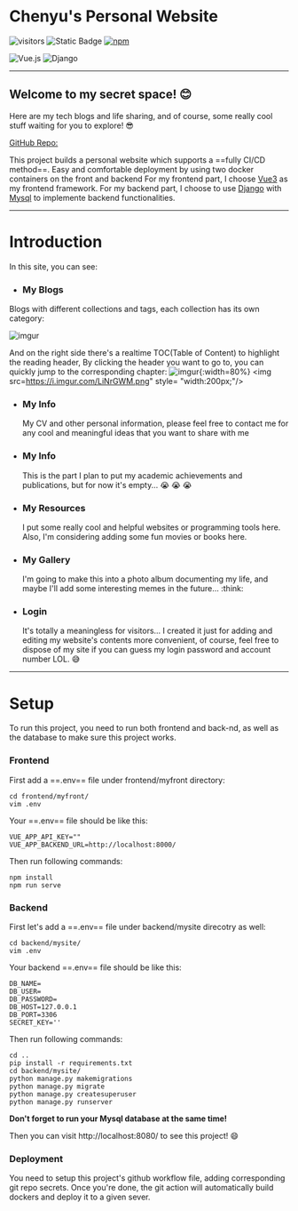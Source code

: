 #  Chenyu's Personal Website
![visitors](https://visitor-badge.laobi.icu/badge?page_id=moringspeaker.visitor-badge) ![Static Badge](https://img.shields.io/badge/python-3.8-blue) [![npm](https://img.shields.io/npm/v/vue.svg)](https://www.npmjs.com/package/vue)

![Vue.js](https://img.shields.io/badge/vuejs-%2335495e.svg?style=for-the-badge&logo=vuedotjs&logoColor=%234FC08D) ![Django](https://img.shields.io/badge/django-%23092E20.svg?style=for-the-badge&logo=django&logoColor=white)

 ---
## Welcome to my secret space! :blush: 
Here are my tech blogs and life sharing, and of course, some really cool stuff waiting for you to explore! :sunglasses:

[GitHub Repo:](https://github.com/moringspeaker/mysite)

This project builds a personal website which supports a ==fully CI/CD method==. Easy and comfortable deployment by using two docker containers on the front and backend For my frontend part, I choose [Vue3](https://github.com/vuejs/core) as my frontend framework. For my backend part, I choose to use [Django](https://github.com/django/django) with [Mysql](https://www.mysql.com/) to implemente backend functionalities.


---
# Introduction
In this site, you can see:
- ### My Blogs 
   
Blogs with different collections and tags, each collection has its own category:

![imgur](https://i.imgur.com/eLrTbFr.png "Blogs navigation bar")

And on the right side there's a realtime TOC(Table of Content) to highlight the reading header, By clicking the header you want to go to, you can quickly jump to the corresponding chapter:
![imgur](https://i.imgur.com/LiNrGWM.png){:width=80%}
<img src=https://i.imgur.com/LiNrGWM.png" style= "width:200px;"/>
- ### My Info 
    My CV and other personal information, please feel free to contact me for any cool and meaningful ideas that you want to share with me
- ### My Info
    This is the part I plan to put my academic achievements and publications, but for now it's empty... :sob: :sob: :sob:
- ### My Resources
    I put some really cool and helpful websites or programming tools here. Also, I'm considering adding some fun movies or books here.
- ### My Gallery
  I'm going to make this into a photo album documenting my life, and maybe I'll add some interesting memes in the future... :think:
- ### Login
    It's totally a meaningless for visitors... I created it just for adding and editing my website's contents more convenient, of course, feel free to dispose of my site if you can guess my login password and account number LOL. :sweat_smile:


---
# Setup
To run this project, you need to run both frontend and back-nd, as well as the database to make sure this project works.

### Frontend
First add a ==.env== file under frontend/myfront directory:
```shell
cd frontend/myfront/
vim .env
```
Your ==.env== file should be like this:
```
VUE_APP_API_KEY=""
VUE_APP_BACKEND_URL=http://localhost:8000/
```
Then run following commands:
```shell
npm install
npm run serve
```

### Backend
First let's add a ==.env== file under backend/mysite direcotry as well:
```shell
cd backend/mysite/
vim .env
```
Your backend ==.env== file should be like this:
```
DB_NAME=
DB_USER=
DB_PASSWORD=
DB_HOST=127.0.0.1
DB_PORT=3306
SECRET_KEY=''
```
Then run following commands:
```shell
cd ..
pip install -r requirements.txt
cd backend/mysite/
python manage.py makemigrations
python manage.py migrate
python manage.py createsuperuser
python manage.py runserver
```

**Don't forget to run your Mysql database at the same time!**

Then you can visit http://localhost:8080/ to see this project! :smile:

### Deployment

You need to setup this project's github workflow file, adding corresponding git repo secrets. Once you're done, the git action will automatically build dockers and deploy it to a given sever. 
